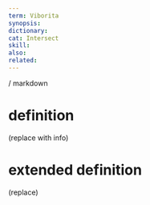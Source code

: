 ```yaml
---
term: Viborita
synopsis:
dictionary:
cat: Intersect
skill: 
also: 
related: 
---
```

/ 
  markdown
  # definition
  (replace with info)
  # extended definition
  (replace)
